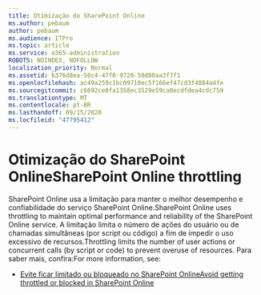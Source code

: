 ```yaml
---
title: Otimização do SharePoint Online
ms.author: pebaum
author: pebaum
ms.audience: ITPro
ms.topic: article
ms.service: o365-administration
ROBOTS: NOINDEX, NOFOLLOW
localization_priority: Normal
ms.assetid: b376d8ea-50c4-47f0-9720-50d80aa3f7f1
ms.openlocfilehash: ac49a259c1bc09710ec5f166ef47cd3f4884a4fe
ms.sourcegitcommit: c6692ce0fa1358ec3529e59ca0ecdfdea4cdc759
ms.translationtype: MT
ms.contentlocale: pt-BR
ms.lasthandoff: 09/15/2020
ms.locfileid: "47795412"
---
```

# <a name="sharepoint-online-throttling"></a><span data-ttu-id="9559a-102">Otimização do SharePoint Online</span><span class="sxs-lookup"><span data-stu-id="9559a-102">SharePoint Online throttling</span></span>

<span data-ttu-id="9559a-103">SharePoint Online usa a limitação para manter o melhor desempenho e confiabilidade do serviço SharePoint Online.</span><span class="sxs-lookup"><span data-stu-id="9559a-103">SharePoint Online uses throttling to maintain optimal performance and reliability of the SharePoint Online service.</span></span> <span data-ttu-id="9559a-104">A limitação limita o número de ações do usuário ou de chamadas simultâneas (por script ou código) a fim de impedir o uso excessivo de recursos.</span><span class="sxs-lookup"><span data-stu-id="9559a-104">Throttling limits the number of user actions or concurrent calls (by script or code) to prevent overuse of resources.</span></span> <span data-ttu-id="9559a-105">Para saber mais, confira:</span><span class="sxs-lookup"><span data-stu-id="9559a-105">For more information, see:</span></span>

- [<span data-ttu-id="9559a-106">Evite ficar limitado ou bloqueado no SharePoint Online</span><span class="sxs-lookup"><span data-stu-id="9559a-106">Avoid getting throttled or blocked in SharePoint Online</span></span>](https://docs.microsoft.com/sharepoint/dev/general-development/how-to-avoid-getting-throttled-or-blocked-in-sharepoint-online)
